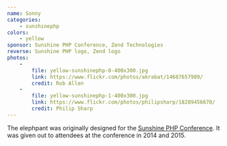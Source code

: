 ```yaml
---
name: Sonny
categories:
    - sunshinephp
colors:
    - yellow
sponsor: Sunshine PHP Conference, Zend Technologies
reverse: Sunshine PHP logo, Zend logo
photos:
    -
        file: yellow-sunshinephp-0-400x300.jpg
        link: https://www.flickr.com/photos/akrabat/14687657989/
        credit: Rob Allen
    -
        file: yellow-sunshinephp-1-400x300.jpg
        link: https://www.flickr.com/photos/philipsharp/18289456670/
        credit: Philip Sharp
---
```

The elephpant was originally designed for the [Sunshine PHP Conference](http://2015.sunshinephp.com/).
It was given out to attendees at the conference in 2014 and 2015.